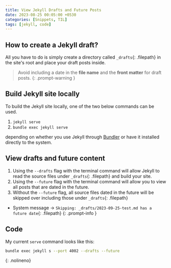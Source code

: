 ```yaml
---
title: View Jekyll Drafts and Future Posts
date: 2023-08-25 00:05:00 +0530
categories: [Snippets, TIL]
tags: [jekyll, code]
---
```


## How to create a Jekyll draft?
All you have to do is simply create a directory called `_drafts`{: .filepath} in the
site's root and place your draft posts inside.

> Avoid including a date in the **file name** and the **front matter** for draft posts.
{: .prompt-warning }

## Build Jekyll site locally
To build the Jekyll site locally, one of the two below commands can be used.
1. `jekyll serve`
2. `bundle exec jekyll serve`

depending on whether you use Jekyll through [Bundler](https://jekyllrb.com/tutorials/using-jekyll-with-bundler/) or have it installed
directly to the system.

## View drafts and future content
1. Using the `--drafts` flag with the terminal command will allow Jekyll to
read the source files under `_drafts`{: .filepath} and build your site.
2. Using the `--future` flag with the terminal command will allow you to view
all posts that are dated in the future.
3. Without the `--future` flag, all source files dated in the future will be skipped 
over including those under `_drafts`{: .filepath}
 - System message &rarr; `Skipping: _drafts/2023-09-25-test.md has a future date`{: .filepath}
   {: .prompt-info }

## Code
My current `serve` command looks like this:
```zsh
bundle exec jekyll s --port 4002 --drafts --future
```
{: .nolineno}
